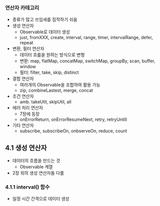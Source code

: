 ### 연산자 카테고리
- 종류가 많고 쓰임새를 짐작하기 쉬움
- 생성 연산자
  - Observable로 데이터 생성
  - just, fromXXX, create, interval, range, timer, intervalRange, defer, repeat
- 변환, 필터 연산자
  - 데이터 흐륾을 원하는 방식으로 변형
  - 변환: map, flatMap, concatMap, switchMap, groupBy, scan, buffer, window
  - 필터: filter, take, skip, distinct
- 결합 연산자
  - 여러개의 Observable을 조합하여 활용 가능
  - zip, combineLastest, merge, concat
- 조건 연산자
  - amb. takeUtil, skipUtil, all
- 에러 처리 연산자
  - 7장에 등장
  - onErrorReturn, onErrorResumeNext, retry, retryUntill
- 기타 연산자
  - subscribe, subscribeOn, onbserveOn, reduce, count
  
  
## 4.1 생성 연산자
- 데이터의 흐름을 만드는 것
  - Observable 계열
- 2장 외의 생성 연산자들 다룸

### 4.1.1 interval() 함수
- 일정 시간 간격으로 데이터 생성
